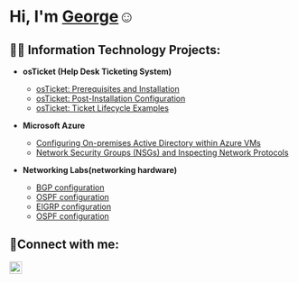 

<h1>Hi, I'm <a href="https://www.linkedin.com/in/georgekhang/">George</a>☺</h1>

<h2>👨‍💻 Information Technology Projects:</h2>

- <b>osTicket (Help Desk Ticketing System)</b>
  - [osTicket: Prerequisites and Installation](https://github.com/Georgekhang74/osticket-prereqs)
  - [osTicket: Post-Installation Configuration](https://github.com/Georgekhang74/post-install-config)
  - [osTicket: Ticket Lifecycle Examples](https://github.com/Georgekhang74/ticket-lifecycle)
- <b>Microsoft Azure</b>
  - [Configuring On-premises Active Directory within Azure VMs](https://github.com/Georgekhang74/configure-ad/blob/main/README.md)
  - [Network Security Groups (NSGs) and Inspecting Network Protocols](https://github.com/joshmadakorcc/azure-network-protocols)

- <b>Networking Labs(networking hardware)</b>
  - [BGP configuration](https://1drv.ms/p/c/2ef0f8a033076bfd/Ee_jbC9GYK1Apx3nrCLecrgBDtI2RbLlj1O2YXGRFVYWbA?e=0zNUkK)
  - [OSPF configuration](https://1drv.ms/p/c/2ef0f8a033076bfd/EdcEaaOgQPRLg6Fx-Vf0sxIBdghMVO7d6n7QdbDfqPHb5g?e=e5zp7A)
  - [EIGRP configuration](https://1drv.ms/p/c/2ef0f8a033076bfd/Ec7EvJpE5F9Copy-26xRjl0Bvsx9pm7Alx1dFDtTeGyLrg?e=OxqBth)
  - [OSPF configuration](https://1drv.ms/p/c/2ef0f8a033076bfd/EaLdEifSVhVFqt27SRLLVwEBFGFZYBStQzOwlLX8BfXO6g?e=YfK7o7)
<h2>🤳Connect with me:</h2>


[<img align="left" alt="Josh | LinkedIn" width="22px" src="https://cdn.jsdelivr.net/npm/simple-icons@v3/icons/linkedin.svg" />][linkedin]



[linkedin]: https://www.linkedin.com/in/georgekhang/



